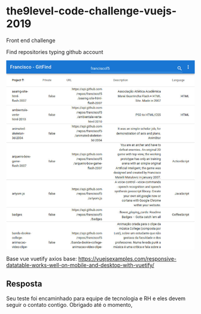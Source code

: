# the9level-code-challenge-vuejs-2019
Front end challenge

Find repositories typing github account

![Git Find Screenshot](ScreenShot2020-03-06at09.56.52-gitfind.jpg)

Base
vue
vuetify
axios
base: https://vuejsexamples.com/responsive-datatable-works-well-on-mobile-and-desktop-with-vuetify/
 
## Resposta
Seu teste foi encaminhado para equipe de tecnologia e RH e eles devem seguir o contato contigo. Obrigado até o momento,
